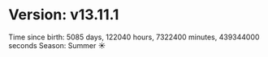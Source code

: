 # Version: v13.11.1
Time since birth: 5085 days, 122040 hours, 7322400 minutes, 439344000 seconds
Season: Summer ☀️
